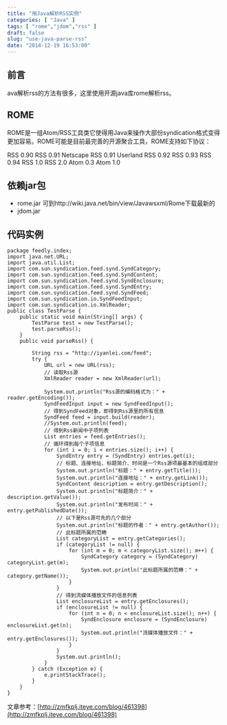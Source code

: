 ```yaml
---
title: "用Java解析RSS实例"
categories: [ "Java" ]
tags: [ "rome","jdom","rss" ]
draft: false
slug: "use-java-parse-rss"
date: "2014-12-19 16:53:00"
---
```


##  前言  ##
ava解析rss的方法有很多，这里使用开源java库rome解析rss。
##  ROME  ##
ROME是一组Atom/RSS工具类它使得用Java来操作大部份syndication格式变得更加容易。ROME可能是目前最完善的开源聚合工具，ROME支持如下协议：


<!--more-->


RSS 0.90
RSS 0.91 Netscape
RSS 0.91 Userland
RSS 0.92
RSS 0.93
RSS 0.94
RSS 1.0
RSS 2.0
Atom 0.3
Atom 1.0
##  依赖jar包  ##

 - rome.jar 可到http://wiki.java.net/bin/view/Javawsxml/Rome下载最新的
 - jdom.jar

##  代码实例  ##

    package feedly.index;
    import java.net.URL;
    import java.util.List;
    import com.sun.syndication.feed.synd.SyndCategory;
    import com.sun.syndication.feed.synd.SyndContent;
    import com.sun.syndication.feed.synd.SyndEnclosure;
    import com.sun.syndication.feed.synd.SyndEntry;
    import com.sun.syndication.feed.synd.SyndFeed;
    import com.sun.syndication.io.SyndFeedInput;
    import com.sun.syndication.io.XmlReader;
    public class TestParse {
        public static void main(String[] args) {
            TestParse test = new TestParse();
            test.parseRss();
        }
        public void parseRss() {
            
            String rss = "http://iyanlei.com/feed";
            try {
                URL url = new URL(rss);
                // 读取Rss源   
                XmlReader reader = new XmlReader(url);
                
                System.out.println("Rss源的编码格式为：" + reader.getEncoding());
                SyndFeedInput input = new SyndFeedInput();
                // 得到SyndFeed对象，即得到Rss源里的所有信息   
                SyndFeed feed = input.build(reader);
                //System.out.println(feed);
                // 得到Rss新闻中子项列表   
                List entries = feed.getEntries();
                // 循环得到每个子项信息   
                for (int i = 0; i < entries.size(); i++) {
                    SyndEntry entry = (SyndEntry) entries.get(i);
                    // 标题、连接地址、标题简介、时间是一个Rss源项最基本的组成部分   
                    System.out.println("标题：" + entry.getTitle());
                    System.out.println("连接地址：" + entry.getLink());
                    SyndContent description = entry.getDescription();
                    System.out.println("标题简介：" + description.getValue());
                    System.out.println("发布时间：" + entry.getPublishedDate());
                    // 以下是Rss源可先的几个部分   
                    System.out.println("标题的作者：" + entry.getAuthor());
                    // 此标题所属的范畴   
                    List categoryList = entry.getCategories();
                    if (categoryList != null) {
                        for (int m = 0; m < categoryList.size(); m++) {
                            SyndCategory category = (SyndCategory) categoryList.get(m);
                            System.out.println("此标题所属的范畴：" + category.getName());
                        }
                    }
                    // 得到流媒体播放文件的信息列表   
                    List enclosureList = entry.getEnclosures();
                    if (enclosureList != null) {
                        for (int n = 0; n < enclosureList.size(); n++) {
                            SyndEnclosure enclosure = (SyndEnclosure) enclosureList.get(n);
                            System.out.println("流媒体播放文件：" + entry.getEnclosures());
                        }
                    }
                    System.out.println();
                }
            } catch (Exception e) {
                e.printStackTrace();
            }
        }
    }

文章参考：[http://zmfkplj.iteye.com/blog/461398](http://zmfkplj.iteye.com/blog/461398)
